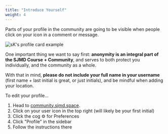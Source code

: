 ```yaml
---
title: "Introduce Yourself"
weight: 4
---
```


Parts of your profile in the community are going to be visible when people click on your icon in a comment or message.

![sK's profile card example](/images/sK-profile-hover-card-example.jpg)

One important thing we want to say first: **anonymity is an integral part of the SJMD Course + Community**, and serves to both protect you individually, and the community as a whole.

With that in mind, **please do not include your full name in your username** (first name + last initial is great, or just initials), and be mindful when adding your location.

To edit your profile...

1. Head to [community.sjmd.space](https://community.sjmd.space).
2. Click on your user icon in the top right (will likely be your first initial)
3. Click the cog ⚙️ for Preferences
4. Click "Profile" in the sidebar
5. Follow the instructions there
